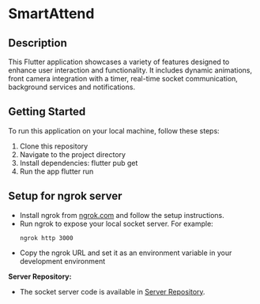 # SmartAttend

## Description

This Flutter application showcases a variety of features designed to enhance user interaction and functionality. It includes dynamic animations, front camera integration with a timer, real-time socket communication, background services and notifications.

## Getting Started

To run this application on your local machine, follow these steps:

1. Clone this repository
2. Navigate to the project directory
3. Install dependencies:
   flutter pub get
4. Run the app
   flutter run

## Setup for ngrok server
- Install ngrok from [ngrok.com](https://ngrok.com) and follow the setup instructions.
- Run ngrok to expose your local socket server. For example:
  ```
  ngrok http 3000
  ```
- Copy the ngrok URL and set it as an environment variable in your development environment

**Server Repository:**
- The socket server code is available in [Server Repository](https://github.com/gagandeepkaur15/Echo-Socket.git).
